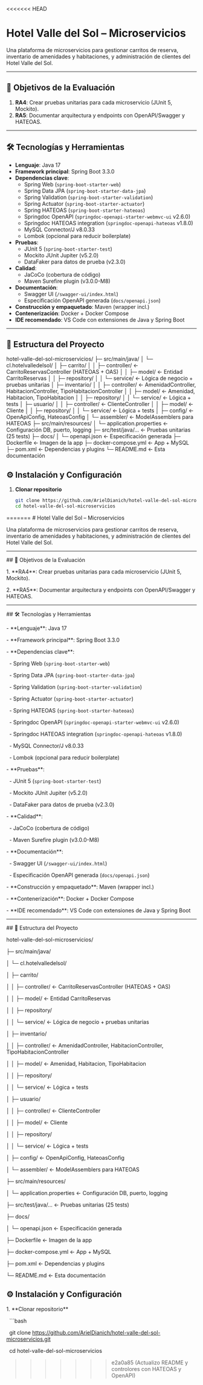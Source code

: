 <<<<<<< HEAD
# Hotel Valle del Sol – Microservicios

Una plataforma de microservicios para gestionar carritos de reserva, inventario de amenidades y habitaciones, y administración de clientes del Hotel Valle del Sol.

---

## 📌 Objetivos de la Evaluación

1. **RA4**: Crear pruebas unitarias para cada microservicio (JUnit 5, Mockito).  
2. **RA5**: Documentar arquitectura y endpoints con OpenAPI/Swagger y HATEOAS.

---

## 🛠️ Tecnologías y Herramientas

- **Lenguaje**: Java 17  
- **Framework principal**: Spring Boot 3.3.0  
- **Dependencias clave**:  
  - Spring Web (`spring-boot-starter-web`)  
  - Spring Data JPA (`spring-boot-starter-data-jpa`)  
  - Spring Validation (`spring-boot-starter-validation`)  
  - Spring Actuator (`spring-boot-starter-actuator`)  
  - Spring HATEOAS (`spring-boot-starter-hateoas`)  
  - Springdoc OpenAPI (`springdoc-openapi-starter-webmvc-ui` v2.6.0)  
  - Springdoc HATEOAS integration (`springdoc-openapi-hateoas` v1.8.0)  
  - MySQL Connector/J v8.0.33  
  - Lombok (opcional para reducir boilerplate)  
- **Pruebas**:  
  - JUnit 5 (`spring-boot-starter-test`)  
  - Mockito JUnit Jupiter (v5.2.0)  
  - DataFaker para datos de prueba (v2.3.0)  
- **Calidad**:  
  - JaCoCo (cobertura de código)  
  - Maven Surefire plugin (v3.0.0-M8)  
- **Documentación**:  
  - Swagger UI (`/swagger-ui/index.html`)  
  - Especificación OpenAPI generada (`docs/openapi.json`)  
- **Construcción y empaquetado**: Maven (wrapper incl.)  
- **Contenerización**: Docker + Docker Compose  
- **IDE recomendado**: VS Code con extensiones de Java y Spring Boot  

---

## 📂 Estructura del Proyecto

hotel-valle-del-sol-microservicios/
├─ src/main/java/
│ └─ cl.hotelvalledelsol/
│ ├─ carrito/
│ │ ├─ controller/ ← CarritoReservasController (HATEOAS + OAS)
│ │ ├─ model/ ← Entidad CarritoReservas
│ │ ├─ repository/
│ │ └─ service/ ← Lógica de negocio + pruebas unitarias
│ ├─ inventario/
│ │ ├─ controller/ ← AmenidadController, HabitacionController, TipoHabitacionController
│ │ ├─ model/ ← Amenidad, Habitacion, TipoHabitacion
│ │ ├─ repository/
│ │ └─ service/ ← Lógica + tests
│ ├─ usuario/
│ │ ├─ controller/ ← ClienteController
│ │ ├─ model/ ← Cliente
│ │ ├─ repository/
│ │ └─ service/ ← Lógica + tests
│ ├─ config/ ← OpenApiConfig, HateoasConfig
│ └─ assembler/ ← ModelAssemblers para HATEOAS
├─ src/main/resources/
│ └─ application.properties ← Configuración DB, puerto, logging
├─ src/test/java/… ← Pruebas unitarias (25 tests)
├─ docs/
│ └─ openapi.json ← Especificación generada
├─ Dockerfile ← Imagen de la app
├─ docker-compose.yml ← App + MySQL
├─ pom.xml ← Dependencias y plugins
└─ README.md ← Esta documentación

## ⚙️ Instalación y Configuración

1. **Clonar repositorio**  
   ```bash
   git clone https://github.com/ArielDianich/hotel-valle-del-sol-microservicios.git
   cd hotel-valle-del-sol-microservicios


=======
\# Hotel Valle del Sol – Microservicios



Una plataforma de microservicios para gestionar carritos de reserva, inventario de amenidades y habitaciones, y administración de clientes del Hotel Valle del Sol.



---



\## 📌 Objetivos de la Evaluación



1\. \*\*RA4\*\*: Crear pruebas unitarias para cada microservicio (JUnit 5, Mockito).  

2\. \*\*RA5\*\*: Documentar arquitectura y endpoints con OpenAPI/Swagger y HATEOAS.



---



\## 🛠️ Tecnologías y Herramientas



\- \*\*Lenguaje\*\*: Java 17  

\- \*\*Framework principal\*\*: Spring Boot 3.3.0  

\- \*\*Dependencias clave\*\*:  

&nbsp; - Spring Web (`spring-boot-starter-web`)  

&nbsp; - Spring Data JPA (`spring-boot-starter-data-jpa`)  

&nbsp; - Spring Validation (`spring-boot-starter-validation`)  

&nbsp; - Spring Actuator (`spring-boot-starter-actuator`)  

&nbsp; - Spring HATEOAS (`spring-boot-starter-hateoas`)  

&nbsp; - Springdoc OpenAPI (`springdoc-openapi-starter-webmvc-ui` v2.6.0)  

&nbsp; - Springdoc HATEOAS integration (`springdoc-openapi-hateoas` v1.8.0)  

&nbsp; - MySQL Connector/J v8.0.33  

&nbsp; - Lombok (opcional para reducir boilerplate)  

\- \*\*Pruebas\*\*:  

&nbsp; - JUnit 5 (`spring-boot-starter-test`)  

&nbsp; - Mockito JUnit Jupiter (v5.2.0)  

&nbsp; - DataFaker para datos de prueba (v2.3.0)  

\- \*\*Calidad\*\*:  

&nbsp; - JaCoCo (cobertura de código)  

&nbsp; - Maven Surefire plugin (v3.0.0-M8)  

\- \*\*Documentación\*\*:  

&nbsp; - Swagger UI (`/swagger-ui/index.html`)  

&nbsp; - Especificación OpenAPI generada (`docs/openapi.json`)  

\- \*\*Construcción y empaquetado\*\*: Maven (wrapper incl.)  

\- \*\*Contenerización\*\*: Docker + Docker Compose  

\- \*\*IDE recomendado\*\*: VS Code con extensiones de Java y Spring Boot  



---



\## 📂 Estructura del Proyecto


hotel-valle-del-sol-microservicios/

├─ src/main/java/

│ └─ cl.hotelvalledelsol/

│ ├─ carrito/

│ │ ├─ controller/ ← CarritoReservasController (HATEOAS + OAS)

│ │ ├─ model/ ← Entidad CarritoReservas

│ │ ├─ repository/

│ │ └─ service/ ← Lógica de negocio + pruebas unitarias

│ ├─ inventario/

│ │ ├─ controller/ ← AmenidadController, HabitacionController, TipoHabitacionController

│ │ ├─ model/ ← Amenidad, Habitacion, TipoHabitacion

│ │ ├─ repository/

│ │ └─ service/ ← Lógica + tests

│ ├─ usuario/

│ │ ├─ controller/ ← ClienteController

│ │ ├─ model/ ← Cliente

│ │ ├─ repository/

│ │ └─ service/ ← Lógica + tests

│ ├─ config/ ← OpenApiConfig, HateoasConfig

│ └─ assembler/ ← ModelAssemblers para HATEOAS

├─ src/main/resources/

│ └─ application.properties ← Configuración DB, puerto, logging

├─ src/test/java/… ← Pruebas unitarias (25 tests)

├─ docs/

│ └─ openapi.json ← Especificación generada

├─ Dockerfile ← Imagen de la app

├─ docker-compose.yml ← App + MySQL

├─ pom.xml ← Dependencias y plugins

└─ README.md ← Esta documentación


## ⚙️ Instalación y Configuración



1\. \*\*Clonar repositorio\*\*  

&nbsp;  ```bash

&nbsp;  git clone https://github.com/ArielDianich/hotel-valle-del-sol-microservicios.git

&nbsp;  cd hotel-valle-del-sol-microservicios

>>>>>>> e2a0a85 (Actualizo README y controlores con HATEOAS y OpenAPI)
